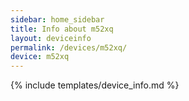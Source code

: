 ```yaml
---
sidebar: home_sidebar
title: Info about m52xq
layout: deviceinfo
permalink: /devices/m52xq/
device: m52xq
---
```

{% include templates/device_info.md %}
